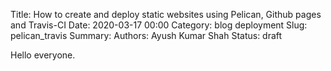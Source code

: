 Title: How to create and deploy static websites using Pelican, Github pages and Travis-CI
Date: 2020-03-17 00:00
Category: blog deployment
Slug: pelican_travis
Summary:
Authors: Ayush Kumar Shah
Status: draft

Hello everyone. 